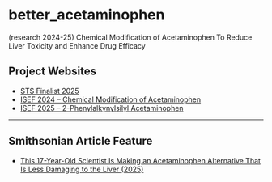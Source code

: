 # better_acetaminophen
(research 2024-25) Chemical Modification of Acetaminophen To Reduce Liver Toxicity and Enhance Drug Efficacy

## Project Websites

- [STS Finalist 2025](https://www.societyforscience.org/regeneron-sts/2025-student-finalists/chloe-lee/)
- [ISEF 2024 – Chemical Modification of Acetaminophen](https://isef.net/project/chem012-chemical-modification-of-acetaminophen)
- [ISEF 2025 – 2-Phenylalkynylsilyl Acetaminophen](https://isef.net/project/chem019-2-phenylalkynylsilyl-acetaminophen)

---

## Smithsonian Article Feature

- [This 17-Year-Old Scientist Is Making an Acetaminophen Alternative That Is Less Damaging to the Liver (2025)](https://www.smithsonianmag.com/innovation/this-17-year-old-scientist-is-making-an-acetaminophen-alternative-that-is-less-damaging-to-the-liver-180986331/)

